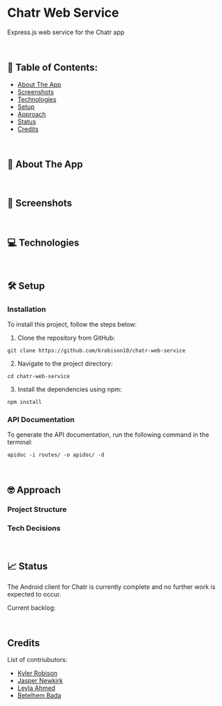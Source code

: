 # Chatr Web Service
Express.js web service for the Chatr app

<br>

## 📃 Table of Contents:

- [About The App](#-about-the-app)
- [Screenshots](#-screenshots)
- [Technologies](#-technologies)
- [Setup](#%EF%B8%8F-setup)
- [Approach](#-approach)
- [Status](#-status)
- [Credits](#credits)

<br>

## 📕 About The App

<br>

## 📸 Screenshots


<br>

## 💻 Technologies


<br>

## 🛠️ Setup
### Installation

To install this project, follow the steps below:

1. Clone the repository from GitHub:
```
git clone https://github.com/krobison10/chatr-web-service
```

2. Navigate to the project directory:
```
cd chatr-web-service
```

3. Install the dependencies using npm:
```
npm install
```

### API Documentation

To generate the API documentation, run the following command in the terminal:
```
apidoc -i routes/ -o apidoc/ -d
```

<br>

## 🤓 Approach

### Project Structure

### Tech Decisions

<br>

## 📈 Status
The Android client for Chatr is currently complete and no further work is expected to occur.

Current backlog:

<br>

## Credits
List of contriubutors:

- [Kyler Robison](https://github.com/krobison10)
- [Jasper Newkirk](https://github.com/jaspersn)
- [Leyla Ahmed](https://github.com/leylaAhmed)
- [Betelhem Bada](https://github.com/Bettyabera)


